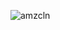 ![amzcln](https://github.com/Pushpendra2601/Amazon-Clone/assets/97514846/5df75fb1-5abd-4409-b06d-88ebbca0f524)
